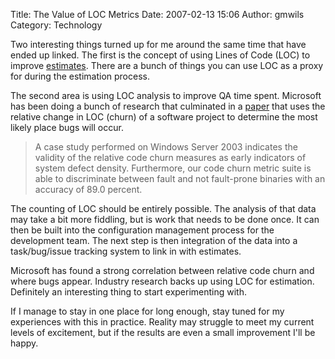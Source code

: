 Title: The Value of LOC Metrics
Date: 2007-02-13 15:06
Author: gmwils
Category: Technology

Two interesting things turned up for me around the same time that have
ended up linked. The first is the concept of using Lines of Code (LOC)
to improve [estimates][]. There are a bunch of things you can use LOC as
a proxy for during the estimation process.

The second area is using LOC analysis to improve QA time spent.
Microsoft has been doing a bunch of research that culminated in a
[paper][] that uses the relative change in LOC (churn) of a software
project to determine the most likely place bugs will occur.

> A case study performed on Windows Server 2003 indicates the validity
> of the relative code churn measures as early indicators of system
> defect density. Furthermore, our code churn metric suite is able to
> discriminate between fault and not fault-prone binaries with an
> accuracy of 89.0 percent.

The counting of LOC should be entirely possible. The analysis of that
data may take a bit more fiddling, but is work that needs to be done
once. It can then be built into the configuration management process for
the development team. The next step is then integration of the data into
a task/bug/issue tracking system to link in with estimates.

Microsoft has found a strong correlation between relative code churn and
where bugs appear. Industry research backs up using LOC for estimation.
Definitely an interesting thing to start experimenting with.

If I manage to stay in one place for long enough, stay tuned for my
experiences with this in practice. Reality may struggle to meet my
current levels of excitement, but if the results are even a small
improvement I'll be happy.

  [estimates]: http://pseudofish.com/blog/2007/01/23/the-black-art-of-software-estimation/
  [paper]: http://research.microsoft.com/research/pubs/view.aspx?type=Publication&id=1359
